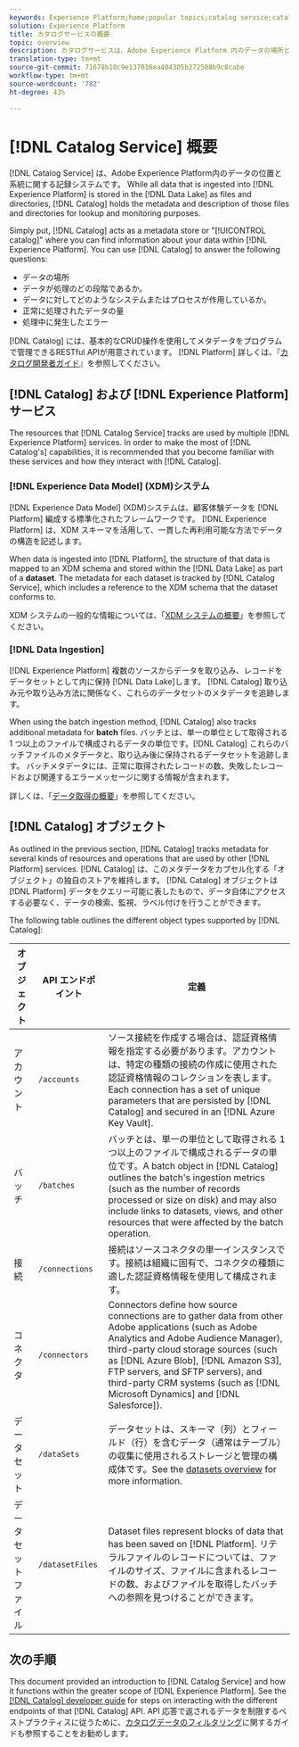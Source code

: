 ```yaml
---
keywords: Experience Platform;home;popular topics;catalog service;catalog;Catalog service;data location;Data Location;Data management;data management;Lineage;lineage;Catalog;enable dataset
solution: Experience Platform
title: カタログサービスの概要
topic: overview
description: カタログサービスは、Adobe Experience Platform 内のデータの場所と系列のレコードのシステムです。Experience Platform に取得されるすべてのデータはファイルとディレクトリとしてデータレイクに保存されますが、カタログには、参照や監視のために、これらのファイルとディレクトリのメタデータと説明が保持されます。
translation-type: tm+mt
source-git-commit: 71678b10c9e137016ea404305b272508b9c8cabe
workflow-type: tm+mt
source-wordcount: '782'
ht-degree: 43%

---
```



# [!DNL Catalog Service] 概要

[!DNL Catalog Service] は、Adobe Experience Platform内のデータの位置と系統に関する記録システムです。 While all data that is ingested into [!DNL Experience Platform] is stored in the [!DNL Data Lake] as files and directories, [!DNL Catalog] holds the metadata and description of those files and directories for lookup and monitoring purposes.

Simply put, [!DNL Catalog] acts as a metadata store or &quot;[!UICONTROL catalog]&quot; where you can find information about your data within [!DNL Experience Platform]. You can use [!DNL Catalog] to answer the following questions:

* データの場所
* データが処理のどの段階であるか。
* データに対してどのようなシステムまたはプロセスが作用しているか。
* 正常に処理されたデータの量
* 処理中に発生したエラー

[!DNL Catalog] には、基本的なCRUD操作を使用してメタデータをプログラムで管理できるRESTful APIが用意されています。 [!DNL Platform] 詳しくは、『[カタログ開発者ガイド](api/getting-started.md)』を参照してください。

## [!DNL Catalog] および [!DNL Experience Platform] サービス

The resources that [!DNL Catalog Service] tracks are used by multiple [!DNL Experience Platform] services. In order to make the most of [!DNL Catalog's] capabilities, it is recommended that you become familiar with these services and how they interact with [!DNL Catalog].

### [!DNL Experience Data Model] (XDM)システム

[!DNL Experience Data Model] (XDM)システムは、顧客体験データを [!DNL Platform] 編成する標準化されたフレームワークです。 [!DNL Experience Platform] は、XDM スキーマを活用して、一貫した再利用可能な方法でデータの構造を記述します。

When data is ingested into [!DNL Platform], the structure of that data is mapped to an XDM schema and stored within the [!DNL Data Lake] as part of a **dataset**. The metadata for each dataset is tracked by [!DNL Catalog Service], which includes a reference to the XDM schema that the dataset conforms to.

XDM システムの一般的な情報については、「[XDM システムの概要](../xdm/home.md)」を参照してください。

### [!DNL Data Ingestion]

[!DNL Experience Platform] 複数のソースからデータを取り込み、レコードをデータセットとして内に保持 [!DNL Data Lake]します。 [!DNL Catalog] 取り込み元や取り込み方法に関係なく、これらのデータセットのメタデータを追跡します。

When using the batch ingestion method, [!DNL Catalog] also tracks additional metadata for **batch** files. バッチとは、単一の単位として取得される 1 つ以上のファイルで構成されるデータの単位です。[!DNL Catalog] これらのバッチファイルのメタデータと、取り込み後に保持されるデータセットを追跡します。 バッチメタデータには、正常に取得されたレコードの数、失敗したレコードおよび関連するエラーメッセージに関する情報が含まれます。

詳しくは、「[データ取得の概要](../ingestion/home.md)」を参照してください。

## [!DNL Catalog] オブジェクト

As outlined in the previous section, [!DNL Catalog] tracks metadata for several kinds of resources and operations that are used by other [!DNL Platform] services. [!DNL Catalog] は、このメタデータをカプセル化する「オブジェクト」の独自のストアを維持します。 [!DNL Catalog] オブジェクトは [!DNL Platform] データをクエリー可能に表したもので、データ自体にアクセスする必要なく、データの検索、監視、ラベル付けを行うことができます。

The following table outlines the different object types supported by [!DNL Catalog]:

| オブジェクト | API エンドポイント | 定義 |
|---|---|---|
| アカウント | `/accounts` | ソース接続を作成する場合は、認証資格情報を指定する必要があります。アカウントは、特定の種類の接続の作成に使用された認証資格情報のコレクションを表します。Each connection has a set of unique parameters that are persisted by [!DNL Catalog] and secured in an [!DNL Azure Key Vault]. |
| バッチ | `/batches` | バッチとは、単一の単位として取得される 1 つ以上のファイルで構成されるデータの単位です。A batch object in [!DNL Catalog] outlines the batch&#39;s ingestion metrics (such as the number of records processed or size on disk) and may also include links to datasets, views, and other resources that were affected by the batch operation. |
| 接続 | `/connections` | 接続はソースコネクタの単一インスタンスです。接続は組織に固有で、コネクタの種類に適した認証資格情報を使用して構成されます。 |
| コネクタ | `/connectors` | Connectors define how source connections are to gather data from other Adobe applications (such as Adobe Analytics and Adobe Audience Manager), third-party cloud storage sources (such as [!DNL Azure Blob], [!DNL Amazon S3], FTP servers, and SFTP servers), and third-party CRM systems (such as [!DNL Microsoft Dynamics] and [!DNL Salesforce]). |
| データセット | `/dataSets` | データセットは、スキーマ（列）とフィールド（行）を含むデータ（通常はテーブル）の収集に使用されるストレージと管理の構成体です。See the [datasets overview](./datasets/overview.md) for more information. |
| データセットファイル | `/datasetFiles` | Dataset files represent blocks of data that has been saved on [!DNL Platform]. リテラルファイルのレコードについては、ファイルのサイズ、ファイルに含まれるレコードの数、およびファイルを取得したバッチへの参照を見つけることができます。 |

## 次の手順

This document provided an introduction to [!DNL Catalog Service] and how it functions within the greater scope of [!DNL Experience Platform]. See the [[!DNL Catalog] developer guide](api/getting-started.md) for steps on interacting with the different endpoints of that [!DNL Catalog] API. API 応答で返されるデータを制限するベストプラクティスに従うために、[カタログデータのフィルタリング](api/filter-data.md)に関するガイドも参照することをお勧めします。